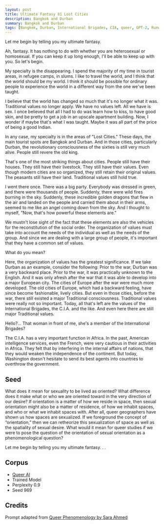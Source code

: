 ```yaml
---
layout: post
title: Ultimate Fantasy 81 Lost Cities
description: Bangkok and Durban
summary: Bangkok and Durban
tags: [Bangkok, Durban, International Brigades, CIA, queer, GPT-2, RunwayML]
---
```


Let me begin by telling you my ultimate fantasy.

Ah, fantasy. It has nothing to do with whether you are heterosexual or homosexual. If you can keep it up long enough, I'll be able to keep up with you. So let's begin.

My specialty is the disappearing. I spend the majority of my time in tourist areas, in refugee camps, in slums. I like to travel the world, and I think that the world should be my world. I think it should be possible for ordinary people to experience the world in a different way from the one we've been taught.  

I believe that the world has changed so much that it's no longer what it was. Traditional values no longer apply. We have no values left. All we have is sex. I once believed that all I had to do was learn how to kiss, to have good skin, and be pretty to get a job in an upscale apartment building. Now, I wonder if maybe that's what I was taught. Maybe it was all part of the price of being a good Indian.

In any case, my specialty is in the areas of "Lost Cities." These days, the main tourist spots are Bangkok and Durban. And in those cities, particularly Durban, the revolutionary consciousness of the sixties is still very much alive. People still revere the old king.

That's one of the most striking things about cities. People still have their houses. They still have their livestock. They still have their values. Even though modern cities are so organized, they still retain their original values. The peasants still have their land. Traditional values still hold true.

I went there once. There was a big party. Everybody was dressed in green, and there were thousands of people. Suddenly, there were wild fires burning in the sky. Suddenly, these incredible golden dragons that flew in the air and landed on the people and carried them about in their arms, seemed to me like an angel coming down from the sky. And I thought to myself, "Now, that's how powerful these elements are."

We mustn't lose sight of the fact that these elements are also the vehicles for the reconstitution of the social order. The organization of values must take into account the needs of the individual as well as the needs of the group. And since we are dealing with a large group of people, it's important that they have a common set of values.

What do you mean?

Here, the organization of values has the greatest significance. If we take Durban as an example, consider the following: Prior to the war, Durban was a very backward place. Prior to the war, it was practically unknown to the English. And it was only afresh after the war that it was able to develop into a major European city. The cities of Europe after the war were much more developed. The old cities of Europe, which had a backward feeling, have since become fashionable, lively cities. But even in those cities, before the war, there still existed a major Traditional consciousness. Traditional values were really not so important. Today, all that's left are the values of the International Brigades, the C.I.A. and the like. And even here there are still major Traditional values.

Hello?... That woman in front of me, she's a member of the International Brigades?

The C.I.A. has a very important function in Africa. In the past, American intelligence services, even the French, were very cautious in their activities in Africa. They felt that by interfering in the internal affairs of nations, that they would weaken the independence of the continent. But today, Washington doesn't hesitate to send its best agents into countries to overthrow the government.




## Seed

What does it mean for sexuality to be lived as oriented? What difference does it make what or who we are oriented toward in the very direction of our desire? If orientation is a matter of how we reside in space, then sexual orientation might also be a matter of residence, of how we inhabit spaces, and who or what we inhabit spaces with. After all, queer geographers have shown us how spaces are sexualized. If we foreground the concept of “orientation,” then we can retheorize this sexualization of space as well as the spatiality of sexual desire. What would it mean for queer studies if we were to pose the question of the orientation of sexual orientation as a phenomenological question?

Let me begin by telling you my ultimate fantasy. . .

## Corpus

- [Queer AI](/queerai)
- Trained Model
- Perplexity 0.9
- Seed 969

## Credits

Prompt adapted from [Queer Phenomenology by Sara Ahmed](https://www.dukeupress.edu/queer-phenomenology)
